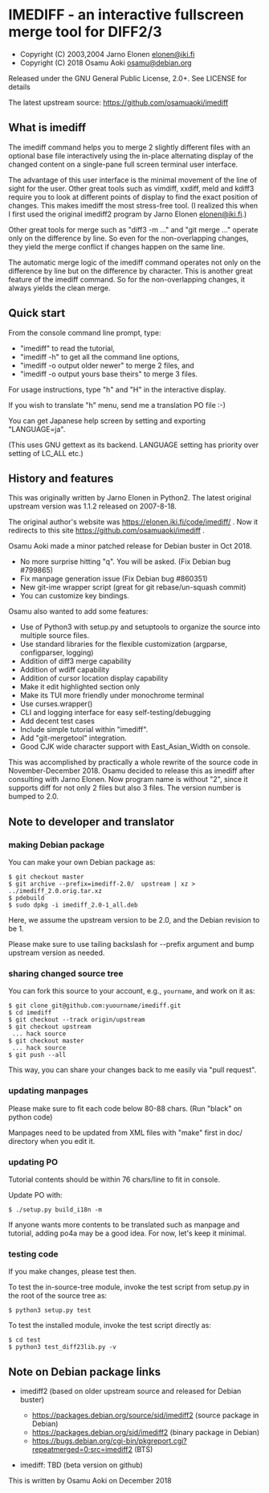 # IMEDIFF - an interactive fullscreen merge tool for DIFF2/3

 * Copyright (C) 2003,2004 Jarno Elonen <elonen@iki.fi>
 * Copyright (C) 2018 Osamu Aoki <osamu@debian.org>

Released under the GNU General Public License, 2.0+.
See LICENSE for details

The latest upstream source: https://github.com/osamuaoki/imediff

## What is imediff

The imediff command helps you to merge 2 slightly different files with an
optional base file interactively using the in-place alternating display of
the changed content on a single-pane full screen terminal user interface.

The advantage of this user interface is the minimal movement of the line of
sight for the user.  Other great tools such as vimdiff, xxdiff, meld and
kdiff3 require you to look at different points of display to find the exact
position of changes.  This makes imediff the most stress-free tool.  (I
realized this when I first used the original imediff2 program by Jarno
Elonen <elonen@iki.fi>.)

Other great tools for merge such as "diff3 -m ..." and "git merge ..."
operate only on the difference by line.  So even for the non-overlapping
changes, they yield the merge conflict if changes happen on the same line.

The automatic merge logic of the imediff command operates not only on the
difference by line but on the difference by character.  This is another
great feature of the imediff command. So for the non-overlapping changes, it
always yields the clean merge.

## Quick start

From the console command line prompt, type:
 * "imediff" to read the tutorial,
 * "imediff -h" to get all the command line options,
 * "imediff -o output older newer" to merge 2 files, and
 * "imediff -o output yours base theirs" to merge 3 files.

For usage instructions, type "h" and "H" in the interactive display.

If you wish to translate "h" menu, send me a translation PO file :-)

You can get Japanese help screen by setting and exporting "LANGUAGE=ja".

(This uses GNU gettext as its backend.  LANGUAGE setting has priority
over setting of LC_ALL etc.)

## History and features

This was originally written by Jarno Elonen in Python2. The latest original
upstream version was 1.1.2 released on 2007-8-18.

The original author's website was https://elonen.iki.fi/code/imediff/ .
Now it redirects to this site https://github.com/osamuaoki/imediff .

Osamu Aoki made a minor patched release for Debian buster in Oct 2018.

 * No more surprise hitting "q".  You will be asked. (Fix Debian bug #799865)
 * Fix manpage generation issue (Fix Debian bug #860351)
 * New git-ime wrapper script (great for git rebase/un-squash commit)
 * You can customize key bindings.

Osamu also wanted to add some features:

 * Use of Python3 with setup.py and setuptools to organize the source into
   multiple source files.
 * Use standard libraries for the flexible customization
   (argparse, configparser, logging)
 * Addition of diff3 merge capability
 * Addition of wdiff capability
 * Addition of cursor location display capability
 * Make it edit highlighted section only
 * Make its TUI more friendly under monochrome terminal
 * Use curses.wrapper()
 * CLI and logging interface for easy self-testing/debugging
 * Add decent test cases
 * Include simple tutorial within "imediff".
 * Add "git-mergetool" integration.
 * Good CJK wide character support with East_Asian_Width on console.

This was accomplished by practically a whole rewrite of the source code in
November-December 2018.  Osamu decided to release this as imediff after
consulting with Jarno Elonen. Now program name is without "2", since it
supports diff for not only 2 files but also 3 files.  The version number is
bumped to 2.0.

## Note to developer and translator

### making Debian package

You can make your own Debian package as:

    $ git checkout master
    $ git archive --prefix=imediff-2.0/  upstream | xz > ../imediff_2.0.orig.tar.xz
    $ pdebuild
    $ sudo dpkg -i imediff_2.0-1_all.deb

Here, we assume the upstream version to be 2.0, and the Debian revision to be
1.

Please make sure to use tailing backslash for --prefix argument and bump
upstream version as needed.

### sharing changed source tree

You can fork this source to your account, e.g., `yourname`, and work on it as:

    $ git clone git@github.com:yuourname/imediff.git
    $ cd imediff
    $ git checkout --track origin/upstream
    $ git checkout upstream
     ... hack source
    $ git checkout master
     ... hack source
    $ git push --all

This way, you can share your changes back to me easily via "pull request".

### updating manpages

Please make sure to fit each code below 80-88 chars. (Run "black" on python
code)

Manpages need to be updated from XML files with "make" first in doc/ directory
when you edit it.

### updating PO

Tutorial contents should be within 76 chars/line to fit in console.

Update PO with:

    $ ./setup.py build_i18n -m

If anyone wants more contents to be translated such as manpage and tutorial,
adding po4a may be a good idea.  For now, let's keep it minimal.

### testing code

If you make changes, please test then.

To test the in-source-tree module, invoke the test script from setup.py in the
root of the source tree as:

    $ python3 setup.py test

To test the installed module, invoke the test script directly as:

    $ cd test
    $ python3 test_diff23lib.py -v

## Note on Debian package links

* imediff2 (based on older upstream source and released for Debian buster)
  * https://packages.debian.org/source/sid/imediff2 (source package in Debian)
  * https://packages.debian.org/sid/imediff2 (binary package in Debian)
  * https://bugs.debian.org/cgi-bin/pkgreport.cgi?repeatmerged=0;src=imediff2 (BTS)

* imediff: TBD (beta version on github)

This is written by Osamu Aoki on December 2018

